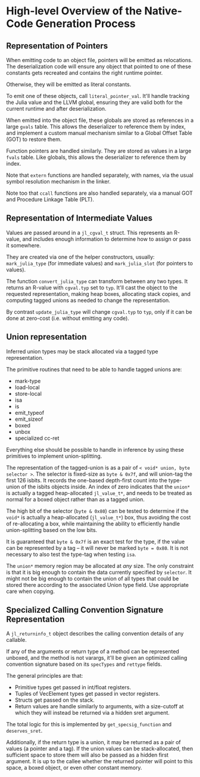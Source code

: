 # High-level Overview of the Native-Code Generation Process

## Representation of Pointers

When emitting code to an object file, pointers will be emitted as relocations. The deserialization code will ensure any object that pointed to one of these constants gets recreated and contains the right runtime pointer.

Otherwise, they will be emitted as literal constants.

To emit one of these objects, call `literal_pointer_val`. It'll handle tracking the Julia value and the LLVM global, ensuring they are valid both for the current runtime and after deserialization.

When emitted into the object file, these globals are stored as references in a large `gvals` table. This allows the deserializer to reference them by index, and implement a custom manual mechanism similar to a Global Offset Table (GOT) to restore them.

Function pointers are handled similarly. They are stored as values in a large `fvals` table. Like globals, this allows the deserializer to reference them by index.

Note that `extern` functions are handled separately, with names, via the usual symbol resolution mechanism in the linker.

Note too that `ccall` functions are also handled separately, via a manual GOT and Procedure Linkage Table (PLT).

## Representation of Intermediate Values

Values are passed around in a `jl_cgval_t` struct. This represents an R-value, and includes enough information to determine how to assign or pass it somewhere.

They are created via one of the helper constructors, usually: `mark_julia_type` (for immediate values) and `mark_julia_slot` (for pointers to values).

The function `convert_julia_type` can transform between any two types. It returns an R-value with `cgval.typ` set to `typ`. It'll cast the object to the requested representation, making heap boxes, allocating stack copies, and computing tagged unions as needed to change the representation.

By contrast `update_julia_type` will change `cgval.typ` to `typ`, only if it can be done at zero-cost (i.e. without emitting any code).

## Union representation

Inferred union types may be stack allocated via a tagged type representation.

The primitive routines that need to be able to handle tagged unions are:

  * mark-type
  * load-local
  * store-local
  * isa
  * is
  * emit_typeof
  * emit_sizeof
  * boxed
  * unbox
  * specialized cc-ret

Everything else should be possible to handle in inference by using these primitives to implement union-splitting.

The representation of the tagged-union is as a pair of `< void* union, byte selector >`. The selector is fixed-size as `byte & 0x7f`, and will union-tag the first 126 isbits. It records the one-based depth-first count into the type-union of the isbits objects inside. An index of zero indicates that the `union*` is actually a tagged heap-allocated `jl_value_t*`, and needs to be treated as normal for a boxed object rather than as a tagged union.

The high bit of the selector (`byte & 0x80`) can be tested to determine if the `void*` is actually a heap-allocated (`jl_value_t*`) box, thus avoiding the cost of re-allocating a box, while maintaining the ability to efficiently handle union-splitting based on the low bits.

It is guaranteed that `byte & 0x7f` is an exact test for the type, if the value can be represented by a tag – it will never be marked `byte = 0x80`. It is not necessary to also test the type-tag when testing `isa`.

The `union*` memory region may be allocated at *any* size. The only constraint is that it is big enough to contain the data currently specified by `selector`. It might not be big enough to contain the union of all types that could be stored there according to the associated Union type field. Use appropriate care when copying.

## Specialized Calling Convention Signature Representation

A `jl_returninfo_t` object describes the calling convention details of any callable.

If any of the arguments or return type of a method can be represented unboxed, and the method is not varargs, it'll be given an optimized calling convention signature based on its `specTypes` and `rettype` fields.

The general principles are that:

  * Primitive types get passed in int/float registers.
  * Tuples of VecElement types get passed in vector registers.
  * Structs get passed on the stack.
  * Return values are handle similarly to arguments, with a size-cutoff at which they will instead be returned via a hidden sret argument.

The total logic for this is implemented by `get_specsig_function` and `deserves_sret`.

Additionally, if the return type is a union, it may be returned as a pair of values (a pointer and a tag). If the union values can be stack-allocated, then sufficient space to store them will also be passed as a hidden first argument. It is up to the callee whether the returned pointer will point to this space, a boxed object, or even other constant memory.
